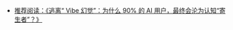- [推荐阅读：《逃离“ Vibe 幻觉”：为什么 90% 的 AI 用户，最终会沦为认知“寄生者”？》](https://x.com/dotey/status/1960737066452431165)